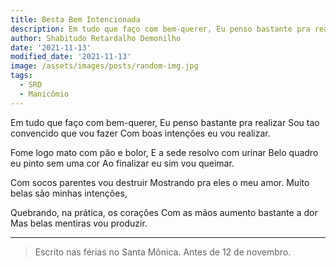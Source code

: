 ```yaml
---
title: Besta Bem Intencionada
description: Em tudo que faço com bem-querer, Eu penso bastante pra realizar...
author: Shabitudo Retardalho Demonilho
date: '2021-11-13'
modified_date: '2021-11-13'
image: /assets/images/posts/random-img.jpg
tags:
  - SRD
  - Manicômio
---   
```


Em tudo que faço com bem-querer,
Eu penso bastante pra realizar
Sou tao convencido que vou fazer
Com boas intenções eu vou realizar.

Fome logo mato com pão e bolor,
E a sede resolvo com urinar
Belo quadro eu pinto sem uma cor
Ao finalizar eu sim vou queimar.

Com socos parentes vou destruir
Mostrando pra eles o meu amor.
Muito belas são minhas intenções,

Quebrando, na prática, os corações
Com as mãos aumento bastante a dor
Mas belas mentiras vou produzir.
______

> Escrito nas férias no Santa Mônica. Antes de 12 de novembro.  
